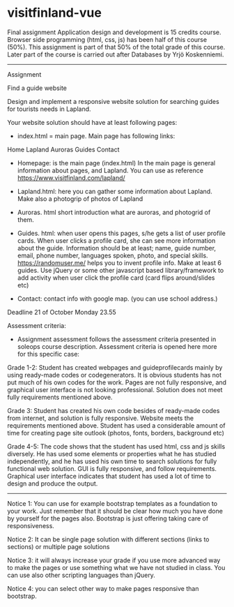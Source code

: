 # visitfinland-vue

Final assignment
Application design and development is 15 credits course. Browser side programming (html, css, js) has been half of this course (50%). This assignment is part of that 50% of the total grade of this course. Later part of the course is carried out after Databases by Yrjö Koskenniemi.

---

Assignment

Find a guide website

Design and implement a responsive website solution for searching guides for tourists needs in Lapland.

Your website solution should have at least following pages:

- index.html = main page. Main page has following links:

Home
Lapland
Auroras
Guides
Contact

- Homepage: is the main page (index.html) In the main page is general information about pages, and Lapland. You can use as reference https://www.visitfinland.com/lapland/

- Lapland.html: here you can gather some information about Lapland. Make also a photogrip of photos of Lapland

- Auroras. html short introduction what are auroras, and photogrid of them.

- Guides. html: when user opens this pages, s/he gets a list of user profile cards. When user clicks a profile card, she can see more information about the guide. Information should be at least; name, guide number, email, phone number, languages spoken, photo, and special skills. https://randomuser.me/ helps you to invent profile info. Make at least 6 guides. Use jQuery or some other javascript based library/framework to add activity when user click the profile card (card flips around/slides etc)

- Contact: contact info with google map. (you can use school address.)

Deadline 21 of October Monday 23.55

Assessment criteria:

- Assignment assessment follows the assessment criteria presented in soleops course description. Assessment criteria is opened here more for this specific case:

Grade 1-2: Student has created webpages and guideprofilecards mainly by using ready-made codes or codegenerators. It is obvious students has not put much of his own codes for the work. Pages are not fully responsive, and graphical user interface is not looking professional. Solution does not meet fully requirements mentioned above.

Grade 3: Student has created his own code besides of ready-made codes from internet, and solution is fully responsive. Website meets the requirements mentioned above. Student has used a considerable amount of time for creating page site outlook (photos, fonts, borders, background etc)

Grade 4-5: The code shows that the student has used html, css and js skills diversely. He has used some elements or properties what he has studied independently, and he has used his own time to search solutions for fully functional web solution. GUI is fully responsive, and follow requirements. Graphical user interface indicates that student has used a lot of time to design and produce the output.

---

Notice 1: You can use for example bootstrap templates as a foundation to your work. Just remember that it should be clear how much you have done by yourself for the pages also. Bootstrap is just offering taking care of responsiveness.

Notice 2: It can be single page solution with different sections (links to sections) or multiple page solutions

Notice 3: it will always increase your grade if you use more advanced way to make the pages or use something what we have not studied in class. You can use also other scripting languages than jQuery.

Notice 4: you can select other way to make pages responsive than bootstrap.

